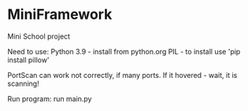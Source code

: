 # MiniFramework
Mini  School project

Need to use:
Python 3.9 - install from python.org
PIL - to install use 'pip install pillow'

PortScan can work not correctly, if many ports. If it hovered - wait, it is scanning!

Run program: run main.py
